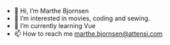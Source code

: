 - 👋 Hi, I’m Marthe Bjornsen
- 👀 I’m interested in movies, coding and sewing.
- 🌱 I’m currently learning Vue
- 📫 How to reach me marthe.bjornsen@attensi.com

<!---
marthebjornsen/marthebjornsen is a ✨ special ✨ repository because its `README.md` (this file) appears on your GitHub profile.
You can click the Preview link to take a look at your changes.
--->
